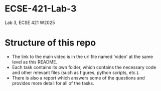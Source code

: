 # ECSE-421-Lab-3
Lab 3, ECSE 421 W2025

# Structure of this repo
* The link to the main video is in the url file named 'video' at the same level as this README.
* Each task contains its own folder, which contains the necessary code and other relevant files (such as figures, python scripts, etc.).
* There is also a report which answers some of the questions and provides more detail for all of the tasks.